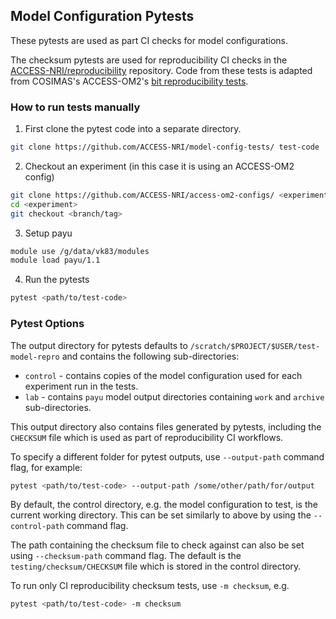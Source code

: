 ## Model Configuration Pytests

These pytests are used as part CI checks for model configurations.

The checksum pytests are used for reproducibility CI checks in the [ACCESS-NRI/reproducibility](https://github.com/ACCESS-NRI/reproducibility) repository. Code from these tests is adapted from COSIMAS's ACCESS-OM2's [
bit reproducibility tests](https://github.com/COSIMA/access-om2/blob/master/test/test_bit_reproducibility.py).

### How to run tests manually

1. First clone the pytest code into a separate directory.
```sh
git clone https://github.com/ACCESS-NRI/model-config-tests/ test-code
```

2. Checkout an experiment (in this case it is using an ACCESS-OM2 config)
```sh
git clone https://github.com/ACCESS-NRI/access-om2-configs/ <experiment>
cd <experiment>
git checkout <branch/tag>
```

3. Setup payu
```sh
module use /g/data/vk83/modules
module load payu/1.1
```

4. Run the pytests
```sh
pytest <path/to/test-code>
```

### Pytest Options

The output directory for pytests defaults to `/scratch/$PROJECT/$USER/test-model-repro` and contains the following sub-directories:
- `control` - contains copies of the model configuration used for each experiment run in the tests.
- `lab` - contains `payu` model output directories containing `work` and `archive` sub-directories.

This output directory also contains files generated by pytests, including the `CHECKSUM` file which is used as part of reproducibility CI workflows.

To specify a different folder for pytest outputs, use `--output-path` command flag, for example:

```sh
pytest <path/to/test-code> --output-path /some/other/path/for/output
```

By default, the control directory, e.g. the model configuration to test, is the current working directory. This can be set similarly to above by using the 
`--control-path` command flag.

The path containing the checksum file to check against can also be set using
`--checksum-path` command flag. The default is the `testing/checksum/CHECKSUM`
file which is stored in the control directory.

To run only CI reproducibility checksum tests, use `-m checksum`, e.g.

```sh
pytest <path/to/test-code> -m checksum
```
